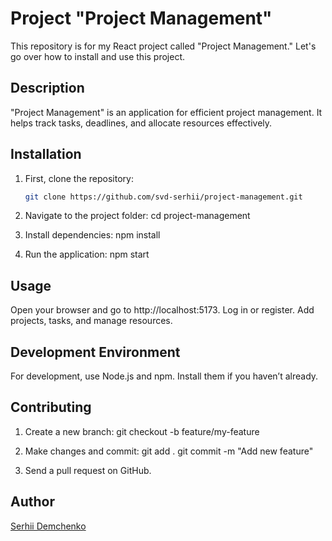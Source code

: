 # Project "Project Management"

This repository is for my React project called "Project Management." Let's go over how to install and use this project.

## Description

"Project Management" is an application for efficient project management. It helps track tasks, deadlines, and allocate resources effectively.

## Installation

1. First, clone the repository:

   ```bash
   git clone https://github.com/svd-serhii/project-management.git

   ```

2. Navigate to the project folder:
   cd project-management

3. Install dependencies:
   npm install

4. Run the application:
   npm start

## Usage

Open your browser and go to http://localhost:5173.
Log in or register.
Add projects, tasks, and manage resources.

## Development Environment

For development, use Node.js and npm. Install them if you haven’t already.

## Contributing
1. Create a new branch:
git checkout -b feature/my-feature

2. Make changes and commit:
git add .
git commit -m "Add new feature"

3. Send a pull request on GitHub.

## Author

[Serhii Demchenko](https://github.com/svd-serhii)
